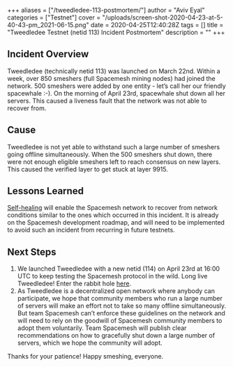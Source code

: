 +++
aliases = ["/tweedledee-113-postmortem/"]
author = "Aviv Eyal"
categories = ["Testnet"]
cover = "/uploads/screen-shot-2020-04-23-at-5-40-43-pm_2021-06-15.png"
date = 2020-04-25T12:40:28Z
tags = []
title = "Tweedledee Testnet (netid 113) Incident Postmortem"
description = ""
+++
## Incident Overview

Tweedledee (technically netid 113) was launched on March 22nd. Within a week, over 850 smeshers (full Spacemesh mining nodes) had joined the network. 500 smeshers were added by one entity - let’s call her our friendly spacewhale :-). On the morning of April 23rd, spacewhale shut down all her servers. This caused a liveness fault that the network was not able to recover from.

## Cause

Tweedledee is not yet able to withstand such a large number of smeshers going offline simultaneously. When the 500 smeshers shut down, there were not enough eligible smeshers left to reach consensus on new layers. This caused the verified layer to get stuck at layer 9915.

## Lessons Learned

[Self-healing](http://protocol.spacemesh.io/#/consensus/01-overview?id=self-healing) will enable the Spacemesh network to recover from network conditions similar to the ones which occurred in this incident. It is already on the Spacemesh development roadmap, and will need to be implemented to avoid such an incident from recurring in future testnets.

## Next Steps

1. We launched Tweedledee with a new netid (114) on April 23rd at 16:00 UTC to keep testing the Spacemesh protocol in the wild. Long live Tweedledee! Enter the rabbit hole [here](https://spacemesh.io/testnet).
2. As Tweedledee is a decentralized open network where anybody can participate, we hope that community members who run a large number of servers will make an effort not to take so many offline simultaneously. But team Spacemesh can’t enforce these guidelines on the network and will need to rely on the goodwill of Spacemesh community members to adopt them voluntarily. Team Spacemesh will publish clear recommendations on how to gracefully shut down a large number of servers, which we hope the community will adopt.

Thanks for your patience! Happy smeshing, everyone.